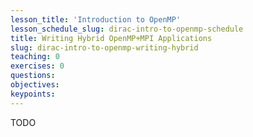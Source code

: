 ```yaml
---
lesson_title: 'Introduction to OpenMP'
lesson_schedule_slug: dirac-intro-to-openmp-schedule
title: Writing Hybrid OpenMP+MPI Applications
slug: dirac-intro-to-openmp-writing-hybrid
teaching: 0
exercises: 0
questions:
objectives:
keypoints:
---
```


TODO
